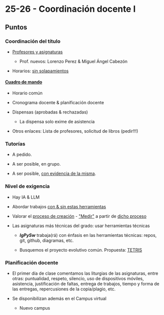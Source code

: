 # 25-26 - Coordinación docente I

## Puntos

### Coordinación del título

- [Profesores y asignaturas](https://docs.google.com/spreadsheets/d/1qmhylnj67ZsR-0PhQJiZ2i5_Wla6lUuCNOz8fDLOVfA/edit?pli=1&gid=757880460#gid=757880460)

  - Prof. nuevos: Lorenzo Perez & Miguel Ángel Cabezón

- Horarios: [sin solapamientos](https://docs.google.com/spreadsheets/d/1qmhylnj67ZsR-0PhQJiZ2i5_Wla6lUuCNOz8fDLOVfA/edit?pli=1&gid=1111742506#gid=1111742506)

#### [Cuadro de mando](https://docs.google.com/spreadsheets/d/1qmhylnj67ZsR-0PhQJiZ2i5_Wla6lUuCNOz8fDLOVfA/edit?gid=446483503#gid=446483503)

- Horario común

- Cronograma docente & planificación docente

- Dispensas (aprobadas & rechazadas)

  - La dispensa solo exime de asistencia

- Otros enlaces: Lista de profesores, solicitud de libros (pedir!!!)

### Tutorías

- A pedido.

- A ser posible, en grupo.

- A ser posible, [con evidencia de la misma](https://github.com/mmasias/24-25-PRG1/discussions/578).

### Nivel de exigencia

- Hay IA & LLM

- Abordar trabajos [con & sin estas herramientas](https://github.com/mmasias/24-25-PRG1-ExamenParcial/blob/main/docs/parcialParte1.md)

- Valorar el [proceso de creación](https://github.com/mmasias/mmasias/blob/main/procesoDeCreacion.md) - ["Medir"](https://github.com/0xJVR/24-25-IdSw2-SDD/graphs/contributors) a partir de [dicho proceso](https://github.com/TheMoys/24-25-IdSw2-SDD/graphs/contributors)

- Las asignaturas más técnicas del grado: usar herramientas técnicas

  - ***IgPySw*** trabaja(rá) con énfasis en las herramientas técnicas: repos, git, github, diagramas, etc.

  - Busquemos el proyecto evolutivo común. Propuesta: [TETRIS](https://github.com/mmasias/pyTetris)

### Planificación docente

- El primer día de clase comentamos las liturgias de las asignaturas, entre otras: puntualidad, respeto, silencio, uso de dispositivos móviles, asistencia, justificación de faltas, entrega de trabajos, tiempo y forma de las entregas, repercusiones de la copia/plagio, etc.

- Se disponibilizan además en el Campus virtual

  - Nuevo campus
